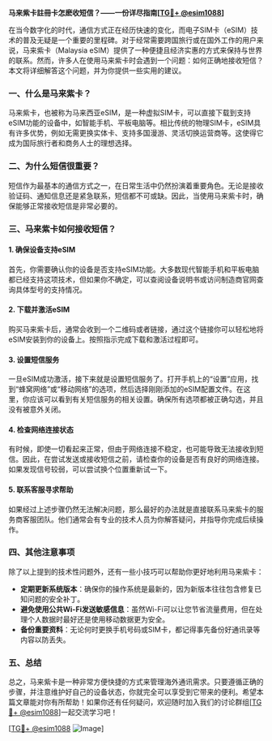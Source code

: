 **马来紫卡註冊卡怎麽收短信？——一份详尽指南[[TG💪+ @esim1088](https://t.me/s/esim1088)]**

在当今数字化的时代，通信方式正在经历快速的变化，而电子SIM卡（eSIM）技术的普及无疑是一个重要的里程碑。对于经常需要跨国旅行或在国外工作的用户来说，马来紫卡（Malaysia eSIM）提供了一种便捷且经济实惠的方式来保持与世界的联系。然而，许多人在使用马来紫卡时会遇到一个问题：如何正确地接收短信？本文将详细解答这个问题，并为你提供一些实用的建议。

### 一、什么是马来紫卡？

马来紫卡，也被称为马来西亚eSIM，是一种虚拟SIM卡，可以直接下载到支持eSIM功能的设备中，如智能手机、平板电脑等。相比传统的物理SIM卡，eSIM具有许多优势，例如无需更换实体卡、支持多国漫游、灵活切换运营商等。这使得它成为国际旅行者和商务人士的理想选择。

### 二、为什么短信很重要？

短信作为最基本的通信方式之一，在日常生活中仍然扮演着重要角色。无论是接收验证码、通知信息还是紧急联系，短信都不可或缺。因此，当使用马来紫卡时，确保能够正常接收短信是非常必要的。

### 三、马来紫卡如何接收短信？

#### 1. 确保设备支持eSIM

首先，你需要确认你的设备是否支持eSIM功能。大多数现代智能手机和平板电脑都已经支持这项技术，但如果你不确定，可以查阅设备说明书或访问制造商官网查询具体型号的支持情况。

#### 2. 下载并激活eSIM

购买马来紫卡后，通常会收到一个二维码或者链接，通过这个链接你可以轻松地将eSIM安装到你的设备上。按照指示完成下载和激活过程即可。

#### 3. 设置短信服务

一旦eSIM成功激活，接下来就是设置短信服务了。打开手机上的“设置”应用，找到“蜂窝网络”或“移动网络”的选项，然后选择刚刚添加的eSIM配置文件。在这里，你应该可以看到有关短信服务的相关设置。确保所有选项都被正确勾选，并且没有被意外关闭。

#### 4. 检查网络连接状态

有时候，即使一切看起来正常，但由于网络连接不稳定，也可能导致无法接收到短信。因此，在尝试发送或接收短信之前，请检查你的设备是否有良好的网络连接。如果发现信号较弱，可以尝试换个位置重新试一下。

#### 5. 联系客服寻求帮助

如果经过上述步骤仍然无法解决问题，那么最好的办法就是直接联系马来紫卡的服务商客服团队。他们通常会有专业的技术人员为你解答疑问，并指导你完成后续操作。

### 四、其他注意事项

除了以上提到的技术性问题外，还有一些小技巧可以帮助你更好地利用马来紫卡：

- **定期更新系统版本**：确保你的操作系统是最新的，因为新版本往往包含修复已知问题的安全补丁。
- **避免使用公共Wi-Fi发送敏感信息**：虽然Wi-Fi可以让您节省流量费用，但在处理个人数据时最好还是使用移动数据更为安全。
- **备份重要资料**：无论何时更换手机号码或SIM卡，都记得事先备份好通讯录等内容以防丢失。

### 五、总结

总之，马来紫卡是一种非常方便快捷的方式来管理海外通讯需求。只要遵循正确的步骤，并注意维护好自己的设备状态，你就完全可以享受到它带来的便利。希望本篇文章能对你有所帮助！如果你还有任何疑问，欢迎随时加入我们的讨论群组[[TG💪+ @esim1088](https://t.me/s/esim1088)]一起交流学习吧！

[[TG💪+ @esim1088](https://t.me/s/esim1088) ![Image](https://i.postimg.cc/4NQfJmqS/Snipaste-2025-05-13-00-14-12.png)]